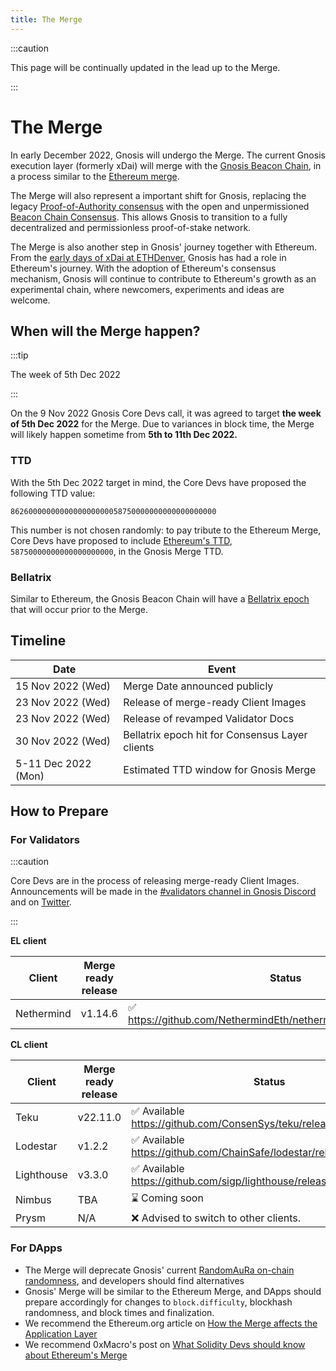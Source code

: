 ```yaml
---
title: The Merge
---
```


:::caution

This page will be continually updated in the lead up to the Merge. 

:::

# The Merge

In early December 2022, Gnosis will undergo the Merge. The current Gnosis execution layer (formerly xDai) will merge with the [Gnosis Beacon Chain](../consensus/gbc.md), in a process similar to the [Ethereum merge](https://ethereum.org/en/upgrades/merge/). 

The Merge will also represent a important shift for Gnosis, replacing the legacy [Proof-of-Authority consensus](../consensus/aura.md) with the open and unpermissioned [Beacon Chain Consensus](../consensus/gbc.md). This allows Gnosis to transition to a fully decentralized and permissionless proof-of-stake network. 

The Merge is also another step in Gnosis' journey together with Ethereum. From the [early days of xDai at ETHDenver](https://developers.gnosischain.com/about-gc/use-cases/cryptocurrency-for-events-and-conferences/ethdenver), Gnosis has had a role in Ethereum's journey. With the adoption of Ethereum's consensus mechanism, Gnosis will continue to contribute to Ethereum's growth as an experimental chain, where newcomers, experiments and ideas are welcome. 

## When will the Merge happen?

:::tip

The week of 5th Dec 2022

:::

On the 9 Nov 2022 Gnosis Core Devs call, it was agreed to target **the week of 5th Dec 2022** for the Merge. Due to variances in block time, the Merge will likely happen sometime from **5th to 11th Dec 2022.**

### TTD

With the 5th Dec 2022 target in mind, the Core Devs have proposed the following TTD value: 

```
8626000000000000000000058750000000000000000000
```

This number is not chosen randomly: to pay tribute to the Ethereum Merge, Core Devs have proposed to include [Ethereum's TTD](https://notes.ethereum.org/@MarioHavel/merge-ttd), `58750000000000000000000`, in the Gnosis Merge TTD. 

### Bellatrix

Similar to Ethereum, the Gnosis Beacon Chain will have a [Bellatrix epoch](https://blog.ethereum.org/2022/08/24/mainnet-merge-announcement) that will occur prior to the Merge. 

## Timeline

| Date                | Event                                           |
| ------------------- | ----------------------------------------------- |
| 15 Nov 2022 (Wed)   | Merge Date announced publicly                   |
| 23 Nov 2022 (Wed)   | Release of merge-ready Client Images            |
| 23 Nov 2022 (Wed)   | Release of revamped Validator Docs              |
| 30 Nov 2022 (Wed)   | Bellatrix epoch hit for Consensus Layer clients |
| 5-11 Dec 2022 (Mon) | Estimated TTD window for Gnosis Merge           |

## How to Prepare

### For Validators

:::caution

Core Devs are in the process of releasing merge-ready Client Images. Announcements will be made in the [#validators channel in Gnosis Discord](https://discord.gg/gnosischain) and on [Twitter](https://twitter.com/gnosischain).

:::

**EL client**

| Client     | Merge ready release | Status                                                             |
| ---------- | ------------------- | ------------------------------------------------------------------ |
| Nethermind | v1.14.6             | ✅ https://github.com/NethermindEth/nethermind/releases/tag/1.14.6 |

**CL client**

| Client     | Merge ready release | Status                                                                 |
| ---------- | ------------------- | ---------------------------------------------------------------------- |
| Teku       | v22.11.0            | ✅ Available https://github.com/ConsenSys/teku/releases/tag/22.11.0    |
| Lodestar   | v1.2.2              | ✅ Available https://github.com/ChainSafe/lodestar/releases/tag/v1.2.2 |
| Lighthouse | v3.3.0              | ✅ Available https://github.com/sigp/lighthouse/releases/tag/v3.3.0    |
| Nimbus     | TBA                 | ⌛ Coming soon                                                         |
| Prysm      | N/A                 | ❌ Advised to switch to other clients.                                 |

### For DApps

- The Merge will deprecate Gnosis' current [RandomAuRa on-chain randomness](https://developers.gnosischain.com/for-developers/on-chain-random-numbers/randomness-faqs), and developers should find alternatives
- Gnosis' Merge will be similar to the Ethereum Merge, and DApps should prepare accordingly for changes to `block.difficulty`, blockhash randomness, and block times and finalization.
- We recommend the Ethereum.org article on [How the Merge affects the Application Layer](https://blog.ethereum.org/2021/11/29/how-the-merge-impacts-app-layer)
- We recommend 0xMacro's post on [What Solidity Devs should know about Ethereum's Merge](https://0xmacro.com/blog/what-solidity-devs-should-know-about-ethereums-merge/)
